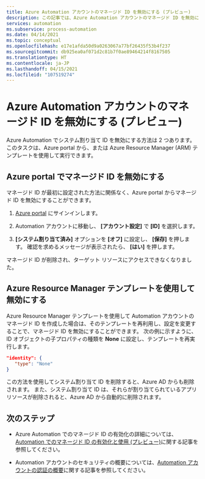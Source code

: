 ```yaml
---
title: Azure Automation アカウントのマネージド ID を無効にする (プレビュー)
description: この記事では、Azure Automation アカウントのマネージド ID を無効にして削除する方法について説明します。
services: automation
ms.subservice: process-automation
ms.date: 04/14/2021
ms.topic: conceptual
ms.openlocfilehash: e17e1afda50d9a0263067a77bf26435f53b4f237
ms.sourcegitcommit: db925ea0af071d2c81b7f0ae89464214f8167505
ms.translationtype: HT
ms.contentlocale: ja-JP
ms.lasthandoff: 04/15/2021
ms.locfileid: "107519274"
---
```

# <a name="disable-your-azure-automation-account-managed-identity-preview"></a>Azure Automation アカウントのマネージド ID を無効にする (プレビュー)

Azure Automation でシステム割り当て ID を無効にする方法は 2 つあります。 このタスクは、Azure portal から、または Azure Resource Manager (ARM) テンプレートを使用して実行できます。

## <a name="disable-managed-identity-in-the-azure-portal"></a>Azure portal でマネージド ID を無効にする

マネージド ID が最初に設定された方法に関係なく、Azure portal からマネージド ID を無効にすることができます。

1. [Azure portal](https://portal.azure.com) にサインインします。

1. Automation アカウントに移動し、 **[アカウント設定]** で **[ID]** を選択します。

1. **[システム割り当て済み]** オプションを **[オフ]** に設定し、 **[保存]** を押します。 確認を求めるメッセージが表示されたら、 **[はい]** を押します。

マネージド ID が削除され、ターゲット リソースにアクセスできなくなりました。

## <a name="disable-using-azure-resource-manager-template"></a>Azure Resource Manager テンプレートを使用して無効にする

Azure Resource Manager テンプレートを使用して Automation アカウントのマネージド ID を作成した場合は、そのテンプレートを再利用し、設定を変更することで、マネージド ID を無効にすることができます。 次の例に示すように、ID オブジェクトの子プロパティの種類を **None** に設定し、テンプレートを再実行します。

```json
"identity": { 
   "type": "None" 
} 
```

この方法を使用してシステム割り当て ID を削除すると、Azure AD からも削除されます。 また、システム割り当て ID は、それらが割り当てられているアプリ リソースが削除されると、Azure AD から自動的に削除されます。

## <a name="next-steps"></a>次のステップ

- Azure Automation でのマネージド ID の有効化の詳細については、[Automation でのマネージド ID の有効化と使用 (プレビュー)](enable-managed-identity-for-automation.md)に関する記事を参照してください。

- Automation アカウントのセキュリティの概要については、[Automation アカウントの認証の概要](automation-security-overview.md)に関する記事を参照してください。

